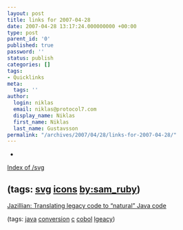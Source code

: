 ```yaml
---
layout: post
title: links for 2007-04-28
date: 2007-04-28 13:17:24.000000000 +00:00
type: post
parent_id: '0'
published: true
password: ''
status: publish
categories: []
tags:
- Quicklinks
meta:
  tags: ''
author:
  login: niklas
  email: niklas@protocol7.com
  display_name: Niklas
  first_name: Niklas
  last_name: Gustavsson
permalink: "/archives/2007/04/28/links-for-2007-04-28/"
---
```

- 
[Index of /svg](http://intertwingly.net/svg/)

(tags: [svg](http://del.icio.us/protocol7/svg) [icons](http://del.icio.us/protocol7/icons) [by:sam\_ruby](http://del.icio.us/protocol7/by:sam_ruby))
- 
[Jazillian: Translating legacy code to “natural” Java code](http://www.jazillian.com/)

(tags: [java](http://del.icio.us/protocol7/java) [conversion](http://del.icio.us/protocol7/conversion) [c](http://del.icio.us/protocol7/c) [cobol](http://del.icio.us/protocol7/cobol) [lgeacy](http://del.icio.us/protocol7/lgeacy))
